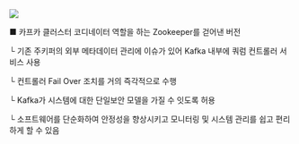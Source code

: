 <img src="https://capsule-render.vercel.app/api?type=Waving&color=auto&height=300&section=header&text=Kafka3.6.1(Kraft%20Using)&fontSize=50" />

■ 카프카 클러스터 코디네이터 역할을 하는 Zookeeper를 걷어낸 버전

   └ 기존 주키퍼의 외부 메타데이터 관리에 이슈가 있어 Kafka 내부에 쿼럼 컨트롤러 서비스 사용
 
   └ 컨트롤러 Fail Over 조치를 거의 즉각적으로 수행
 
   └ Kafka가 시스템에 대한 단일보안 모델을 가질 수 잇도록 허용
 
   └ 소프트웨어를 단순화하여 안정성을 향상시키고 모니터링 및 시스템 관리를 쉽고 편리하게 할 수 있음
